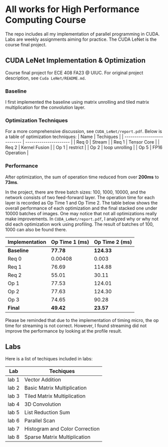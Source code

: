 # All works for High Performance Computing Course

The repo includes all my implementation of parallel programming in CUDA. Labs are weekly assignments aiming for practice. The CUDA LeNet is the course final project.

## CUDA LeNet Implementation & Optimization
Course final project for ECE 408 FA23 @ UIUC. For original project description, see `Cuda LeNet/README.md`.

### Baseline
I first implemented the baseline using matrix unrolling and tiled matrix multiplication for the convolution layer.

### Optimization Techniques
For a more comprehensive discussion, see `CUDA_LeNet/report.pdf`. Below is a table of optimization techniques:
| Name                | Techiques                    |
| --------------------------- | ---------------------- |
| Req 0 | Stream |
| Req 1 | Tensor Core |
| Req 2 | Kernel Fusion |
| Op 1 | restrict |
| Op 2 | loop unrolling |
| Op 5 | FP16 Operation |

### Performance
After optimization, the sum of operation time reduced from over **200ms** to **73ms**.

In the project, there are three batch sizes: 100, 1000, 10000, and the network consists of two feed-forward layer. The operation time for each layer is recorded as Op Time 1 and Op Time 2. The table below shows the overall performance of each optimization and the final stacked one under 10000 batches of images. One may notice that not all optimizations really make improvements. In `CUDA_LeNet/report.pdf`, I analyzed why or why not did each optimization work using profiling. The result of batches of 100, 1000 can also be found there.

| Implementation | Op Time 1 (ms) | Op Time 2 (ms) |
| ------------- | --------- | --------- |
| **Baseline**      | **77.78**    | **124.33**   |
| Req 0         | 0.00408   | 0.003   |
| Req 1          | 76.69   | 114.88   |
| Req 2          | 55.01   | 30.11   |
| Op 1         | 77.53   | 124.01    |
| Op 2          | 77.63    | 124.30    |
| Op 3          | 74.65    | 90.28    |
| **Final**         | **49.42**    | **23.57**   |


Please be reminded that due to the implementation of timing micro, the op time for streaming is not correct. However, I found streaming did not improve the performance by looking at the profile result.

## Labs

Here is a list of techiques included in labs:

| Lab                 | Techiques                    |
| --------------------------- | ---------------------- |
| lab 1 | Vector Addition |
| lab 2 | Basic Matrix Multiplication |
| lab 3 | Tiled Matrix Multiplication |
| lab 4 | 3D Convolution |
| lab 5 | List Reduction Sum |
| lab 6 | Parallel Scan |
| lab 7 | Histogram and Color Correction |
| lab 8 | Sparse Matrix Multiplication |
